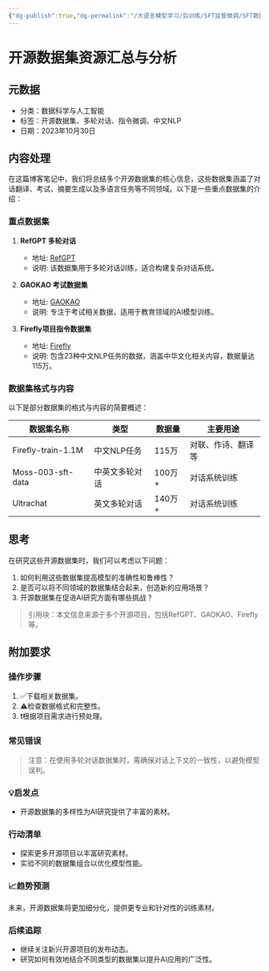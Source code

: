 ```yaml
---
{"dg-publish":true,"dg-permalink":"/大语言模型学习/后训练/SFT监督微调/SFT数据及处理/开源数据集","dg-home":false,"dg-description":"在此输入笔记的描述","dg-hide":false,"dg-hide-title":false,"dg-show-backlinks":true,"dg-show-local-graph":true,"dg-show-inline-title":true,"dg-pinned":false,"dg-passphrase":"在此输入访问密码","dg-enable-mathjax":false,"dg-enable-mermaid":false,"dg-enable-uml":false,"dg-note-icon":0,"dg-enable-dataview":false,"tags":["NLP"],"permalink":"/大语言模型学习/后训练/SFT监督微调/SFT数据及处理/开源数据集/","dgShowBacklinks":true,"dgShowLocalGraph":true,"dgShowInlineTitle":true,"dgPassFrontmatter":true,"noteIcon":0,"created":"2025-04-10T22:32:04.000+08:00","updated":"2025-04-13T13:06:02.495+08:00"}
---
```




# 开源数据集资源汇总与分析

## 元数据
- 分类：数据科学与人工智能
- 标签：开源数据集、多轮对话、指令微调、中文NLP
- 日期：2023年10月30日


## 内容处理
在这篇博客笔记中，我们将总结多个开源数据集的核心信息，这些数据集涵盖了对话翻译、考试、摘要生成以及多语言任务等不同领域。以下是一些重点数据集的介绍：

### 重点数据集
1. **RefGPT 多轮对话**
   - 地址: [RefGPT](https://github.com/DA-southampton/RedGPT)
   - 说明: 该数据集用于多轮对话训练，适合构建复杂对话系统。

2. **GAOKAO 考试数据集**
   - 地址: [GAOKAO](https://github.com/OpenLMLab/GAOKAO-Bench)
   - 说明: 专注于考试相关数据，适用于教育领域的AI模型训练。

3. **Firefly项目指令数据集**
   - 地址: [Firefly](https://huggingface.co/datasets/YeungNLP/firefly-train-1.1M)
   - 说明: 包含23种中文NLP任务的数据，涵盖中华文化相关内容，数据量达115万。


### 数据集格式与内容
以下是部分数据集的格式与内容的简要概述：

| 数据集名称 | 类型 | 数据量 | 主要用途 |
|------------|------|--------|----------|
| Firefly-train-1.1M | 中文NLP任务 | 115万 | 对联、作诗、翻译等 |
| Moss-003-sft-data | 中英文多轮对话 | 100万+ | 对话系统训练 |
| Ultrachat | 英文多轮对话 | 140万+ | 对话系统训练 |


## 思考
在研究这些开源数据集时，我们可以考虑以下问题：

1. 如何利用这些数据集提高模型的准确性和鲁棒性？
2. 是否可以将不同领域的数据集结合起来，创造新的应用场景？
3. 开源数据集在促进AI研究方面有哪些挑战？

> 引用块：本文信息来源于多个开源项目，包括RefGPT、GAOKAO、Firefly等。


## 附加要求

### 操作步骤
1. ✅下载相关数据集。
2. ⚠检查数据格式和完整性。
3. ❗根据项目需求进行预处理。


### 常见错误
> 注意：在使用多轮对话数据集时，需确保对话上下文的一致性，以避免模型误判。


### 💡启发点
- 开源数据集的多样性为AI研究提供了丰富的素材。


### 行动清单
- 探索更多开源项目以丰富研究素材。
- 实验不同的数据集组合以优化模型性能。


### 📈趋势预测
未来，开源数据集将更加细分化，提供更专业和针对性的训练素材。


### 后续追踪
- 继续关注新兴开源项目的发布动态。
- 研究如何有效地结合不同类型的数据集以提升AI应用的广泛性。
